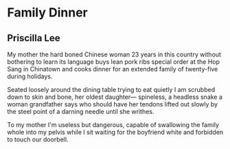 # Family Dinner
## Priscilla Lee
My mother the hard boned
Chinese woman 23 years
in this country
without bothering to learn
its language
buys lean pork ribs
special order
at the Hop Sang in Chinatown
and cooks dinner
for an extended family
of twenty-five during holidays.

Seated loosely around
the dining table
trying to eat quietly
I am scrubbed down
to skin and bone,
her oldest daughter—
spineless, a headless snake
a woman grandfather says
who should have her tendons
lifted out slowly
by the steel point
of a darning needle
until she writhes.

To my mother
I'm useless
but dangerous,
capable of swallowing
the family whole
into my pelvis
while I sit
waiting for the boyfriend
white and forbidden
to touch our doorbell.